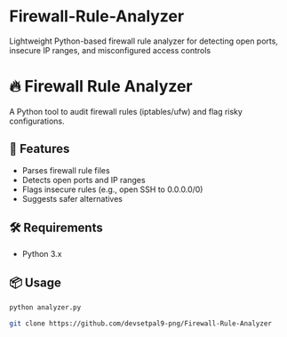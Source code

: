 # Firewall-Rule-Analyzer
Lightweight Python-based firewall rule analyzer for detecting open ports, insecure IP ranges, and misconfigured access controls

# 🔥 Firewall Rule Analyzer

A Python tool to audit firewall rules (iptables/ufw) and flag risky configurations.

## 🚀 Features
- Parses firewall rule files
- Detects open ports and IP ranges
- Flags insecure rules (e.g., open SSH to 0.0.0.0/0)
- Suggests safer alternatives

## 🛠️ Requirements
- Python 3.x

## 📦 Usage
```bash
python analyzer.py

git clone https://github.com/devsetpal9-png/Firewall-Rule-Analyzer
